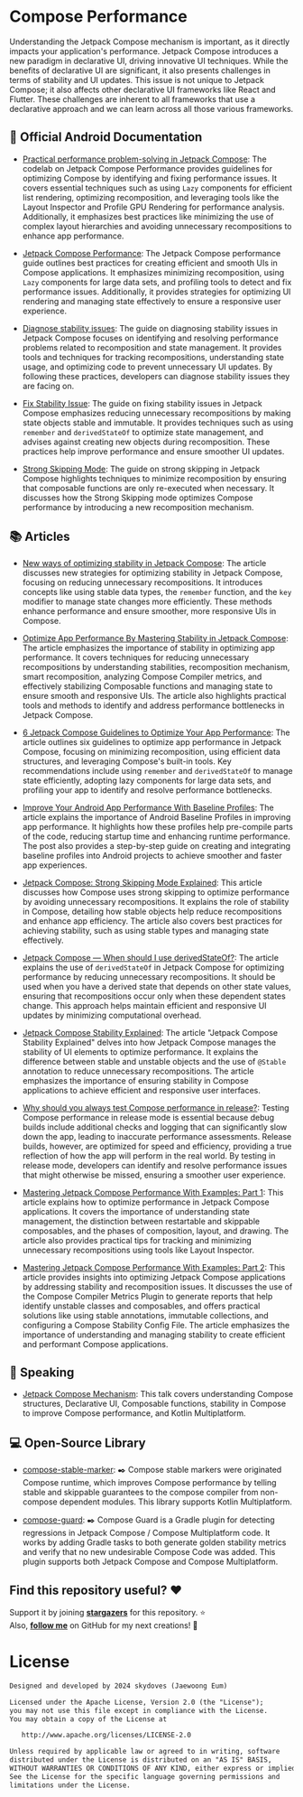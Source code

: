 # Compose Performance

Understanding the Jetpack Compose mechanism is important, as it directly impacts your application's performance. Jetpack Compose introduces a new paradigm in declarative UI, driving innovative UI techniques. While the benefits of declarative UI are significant, it also presents challenges in terms of stability and UI updates. This issue is not unique to Jetpack Compose; it also affects other declarative UI frameworks like React and Flutter. These challenges are inherent to all frameworks that use a declarative approach and we can learn across all those various frameworks.

## 📓 Official Android Documentation

* [Practical performance problem-solving in Jetpack Compose](https://developer.android.com/codelabs/jetpack-compose-performance#0): The codelab on Jetpack Compose Performance provides guidelines for optimizing Compose by identifying and fixing performance issues. It covers essential techniques such as using `Lazy` components for efficient list rendering, optimizing recomposition, and leveraging tools like the Layout Inspector and Profile GPU Rendering for performance analysis. Additionally, it emphasizes best practices like minimizing the use of complex layout hierarchies and avoiding unnecessary recompositions to enhance app performance.

* [Jetpack Compose Performance](https://developer.android.com/develop/ui/compose/performance): The Jetpack Compose performance guide outlines best practices for creating efficient and smooth UIs in Compose applications. It emphasizes minimizing recomposition, using `Lazy` components for large data sets, and profiling tools to detect and fix performance issues. Additionally, it provides strategies for optimizing UI rendering and managing state effectively to ensure a responsive user experience.

* [Diagnose stability issues](https://developer.android.com/develop/ui/compose/performance/stability/diagnose): The guide on diagnosing stability issues in Jetpack Compose focuses on identifying and resolving performance problems related to recomposition and state management. It provides tools and techniques for tracking recompositions, understanding state usage, and optimizing code to prevent unnecessary UI updates. By following these practices, developers can diagnose stability issues they are facing on.

* [Fix Stability Issue](https://developer.android.com/develop/ui/compose/performance/stability/fix): The guide on fixing stability issues in Jetpack Compose emphasizes reducing unnecessary recompositions by making state objects stable and immutable. It provides techniques such as using `remember` and `derivedStateOf` to optimize state management, and advises against creating new objects during recomposition. These practices help improve performance and ensure smoother UI updates.

* [Strong Skipping Mode](https://developer.android.com/develop/ui/compose/performance/stability/strongskipping): The guide on strong skipping in Jetpack Compose highlights techniques to minimize recomposition by ensuring that composable functions are only re-executed when necessary. It discusses how the Strong Skipping mode optimizes Compose performance by introducing a new recomposition mechanism.

## 📚 Articles

* [New ways of optimizing stability in Jetpack Compose](https://medium.com/androiddevelopers/new-ways-of-optimizing-stability-in-jetpack-compose-038106c283cc): The article discusses new strategies for optimizing stability in Jetpack Compose, focusing on reducing unnecessary recompositions. It introduces concepts like using stable data types, the `remember` function, and the `key` modifier to manage state changes more efficiently. These methods enhance performance and ensure smoother, more responsive UIs in Compose.

* [Optimize App Performance By Mastering Stability in Jetpack Compose](https://medium.com/proandroiddev/optimize-app-performance-by-mastering-stability-in-jetpack-compose-69f40a8c785d): The article emphasizes the importance of stability in optimizing app performance. It covers techniques for reducing unnecessary recompositions by understanding stabilities, recomposition mechanism, smart recomposition, analyzing Compose Compiler metrics, and effectively stabilizing Composable functions and managing state to ensure smooth and responsive UIs. The article also highlights practical tools and methods to identify and address performance bottlenecks in Jetpack Compose.

* [6 Jetpack Compose Guidelines to Optimize Your App Performance](https://medium.com/proandroiddev/6-jetpack-compose-guidelines-to-optimize-your-app-performance-be18533721f9): The article outlines six guidelines to optimize app performance in Jetpack Compose, focusing on minimizing recomposition, using efficient data structures, and leveraging Compose's built-in tools. Key recommendations include using `remember` and `derivedStateOf` to manage state efficiently, adopting lazy components for large data sets, and profiling your app to identify and resolve performance bottlenecks.

* [Improve Your Android App Performance With Baseline Profiles](https://getstream.io/blog/android-baseline-profile/): The article explains the importance of Android Baseline Profiles in improving app performance. It highlights how these profiles help pre-compile parts of the code, reducing startup time and enhancing runtime performance. The post also provides a step-by-step guide on creating and integrating baseline profiles into Android projects to achieve smoother and faster app experiences.

* [Jetpack Compose: Strong Skipping Mode Explained](https://medium.com/androiddevelopers/jetpack-compose-strong-skipping-mode-explained-cbdb2aa4b900): This article discusses how Compose uses strong skipping to optimize performance by avoiding unnecessary recompositions. It explains the role of stability in Compose, detailing how stable objects help reduce recompositions and enhance app efficiency. The article also covers best practices for achieving stability, such as using stable types and managing state effectively.

* [Jetpack Compose — When should I use derivedStateOf?](https://medium.com/androiddevelopers/jetpack-compose-when-should-i-use-derivedstateof-63ce7954c11b): The article explains the use of `derivedStateOf` in Jetpack Compose for optimizing performance by reducing unnecessary recompositions. It should be used when you have a derived state that depends on other state values, ensuring that recompositions occur only when these dependent states change. This approach helps maintain efficient and responsive UI updates by minimizing computational overhead.

* [Jetpack Compose Stability Explained](https://medium.com/androiddevelopers/jetpack-compose-stability-explained-79c10db270c8): The article "Jetpack Compose Stability Explained" delves into how Jetpack Compose manages the stability of UI elements to optimize performance. It explains the difference between stable and unstable objects and the use of `@Stable` annotation to reduce unnecessary recompositions. The article emphasizes the importance of ensuring stability in Compose applications to achieve efficient and responsive user interfaces. 

* [Why should you always test Compose performance in release?](https://medium.com/androiddevelopers/why-should-you-always-test-compose-performance-in-release-4168dd0f2c71): Testing Compose performance in release mode is essential because debug builds include additional checks and logging that can significantly slow down the app, leading to inaccurate performance assessments. Release builds, however, are optimized for speed and efficiency, providing a true reflection of how the app will perform in the real world. By testing in release mode, developers can identify and resolve performance issues that might otherwise be missed, ensuring a smoother user experience.

* [Mastering Jetpack Compose Performance With Examples: Part 1](https://www.getyourguide.careers/posts/mastering-jetpack-compose-performance-part-1): This article explains how to optimize performance in Jetpack Compose applications. It covers the importance of understanding state management, the distinction between restartable and skippable composables, and the phases of composition, layout, and drawing. The article also provides practical tips for tracking and minimizing unnecessary recompositions using tools like Layout Inspector.

* [Mastering Jetpack Compose Performance With Examples: Part 2](https://www.getyourguide.careers/posts/mastering-jetpack-compose-performance-part-2): This article provides insights into optimizing Jetpack Compose applications by addressing stability and recomposition issues. It discusses the use of the Compose Compiler Metrics Plugin to generate reports that help identify unstable classes and composables, and offers practical solutions like using stable annotations, immutable collections, and configuring a Compose Stability Config File. The article emphasizes the importance of understanding and managing stability to create efficient and performant Compose applications. 

## 🎤 Speaking

* [Jetpack Compose Mechanism](https://speakerdeck.com/skydoves/jetpack-compose-mechanism): This talk covers understanding Compose structures, Declarative UI, Composable functions, stability in Compose to improve Compose performance, and Kotlin Multiplatform.

## 💻 Open-Source Library

* [compose-stable-marker](https://github.com/skydoves/compose-stable-marker): ✒️ Compose stable markers were originated Compose runtime, which improves Compose performance by telling stable and skippable guarantees to the compose compiler from non-compose dependent modules. This library supports Kotlin Multiplatform.

* [compose-guard](https://github.com/j-roskopf/ComposeGuard): ✒️ Compose Guard is a Gradle plugin for detecting regressions in Jetpack Compose / Compose Multiplatform code. It works by adding Gradle tasks to both generate golden stability metrics and verify that no new undesirable Compose Code was added. This plugin supports both Jetpack Compose and Compose Multiplatform.

## Find this repository useful? :heart:
Support it by joining __[stargazers](https://github.com/skydoves/compose-performance/stargazers)__ for this repository. :star: <br>
Also, __[follow me](https://github.com/skydoves)__ on GitHub for my next creations! 🤩

# License
```xml
Designed and developed by 2024 skydoves (Jaewoong Eum)

Licensed under the Apache License, Version 2.0 (the "License");
you may not use this file except in compliance with the License.
You may obtain a copy of the License at

   http://www.apache.org/licenses/LICENSE-2.0

Unless required by applicable law or agreed to in writing, software
distributed under the License is distributed on an "AS IS" BASIS,
WITHOUT WARRANTIES OR CONDITIONS OF ANY KIND, either express or implied.
See the License for the specific language governing permissions and
limitations under the License.
```
